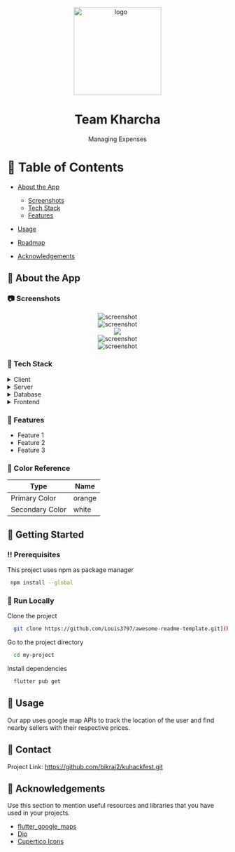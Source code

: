 <div align="center">

  <img src="assets/logo.png" alt="logo" width="200" height="auto" />
  <h1> Team Kharcha</h1>
  
  <p>
    Managing Expenses
  </p>
  </div>
  
   
<h4>
   



<!-- Table of Contents -->
# :notebook_with_decorative_cover: Table of Contents

- [About the App](#star2-about-the-project)
  * [Screenshots](#camera-screenshots)
  * [Tech Stack](#space_invader-tech-stack)
  * [Features](#dart-features)
  
  
  
- [Usage](#eyes-usage)
- [Roadmap](#compass-roadmap) 
- [Acknowledgements](#gem-acknowledgements)

  


## :star2: About the App



### :camera: Screenshots

<div align="center"> 
  <img src="https://github.com/bikraj2/kuhackfest/blob/ishan/pixel/assets/images/nearyou.png" alt="screenshot" />
</div>
<div align="center"> 
  <img src="" alt="screenshot" />
</div>

  
<div align="center"> 
  <img src="https://github.com/bikraj2/kuhackfest/blob/ishan/pixel/assets/images/inventory.png" />
</div>
  
 <div align="center"> 
  <img src="https://github.com/bikraj2/kuhackfest/blob/ishan/pixel/assets/images/iPhone%208%20-%209.png" alt="screenshot" />
</div>
 
 <div align="center"> 
  <img src="https://github.com/bikraj2/kuhackfest/blob/ishan/pixel/assets/images/iPhone%208%20-%2017.png" alt="screenshot" />
</div>


### :space_invader: Tech Stack

<details>
  <summary>Client</summary>
  <ul>
    <li><a href="https://www.typescriptlang.org/">Typescript</a></li>
    <li><a href="https://nextjs.org/">Next.js</a></li>
    <li><a href="https://reactjs.org/">React.js</a></li>
    <li><a href="https://tailwindcss.com/">TailwindCSS</a></li>
  </ul>
</details>

<details>
  <summary>Server</summary>
  <ul>
    
    <li><a href="https://nodejs.org/en/">Node.js</a></li>
    
    
  </ul>
</details>

<details>
<summary>Database</summary>
  <ul>
    
    <li><a href="https://www.mongodb.com/">MongoDB</a></li>
  </ul>
</details>

<details>
<summary>Frontend</summary>
  <ul>
    <li><a href="https://flutter.dev/?gclid=Cj0KCQjworiXBhDJARIsAMuzAuzjRF3nolxpbkh8ofSlM6l0m3HPs1morfvvFuVV7pjfAVvQE6Uu83AaAsCUEALw_wcB&gclsrc=aw.ds">Flutter</a></li>
  </ul>
</details>

<!-- Features -->
### :dart: Features

- Feature 1
- Feature 2
- Feature 3

<!-- Color Reference -->
### :art: Color Reference

| Type              | Name                                                               |
| ----------------- | ------------------------------------------------------------------ |
| Primary Color | orange |
| Secondary Color | white |






## 	:toolbox: Getting Started


### :bangbang: Prerequisites

This project uses npm as package manager

```bash
 npm install --global 
```


 


<!-- Run Locally -->
### :running: Run Locally

Clone the project

```bash
  git clone https://github.com/Louis3797/awesome-readme-template.git](https://github.com/bikraj2/kuhackfest.git)
```

Go to the project directory

```bash
  cd my-project
```

Install dependencies

```bash
  flutter pub get 
```








## :eyes: Usage

Our app uses google map APIs to track the location of the user and find nearby sellers with their respective prices. 






## :handshake: Contact

Project Link: https://github.com/bikraj2/kuhackfest.git


<!-- Acknowledgments -->
## :gem: Acknowledgements

Use this section to mention useful resources and libraries that you have used in your projects.

 - [flutter_google_maps]([https://shields.io/](https://pub.dev/packages/google_maps_flutter))
 - [Dio]([https://github.com/matiassingers/awesome-readme](https://pub.dev/packages/dio))
 - [Cupertico Icons]([https://github.com/othneildrew/Best-README-Template](https://pub.dev/packages/cupertino_icons))

